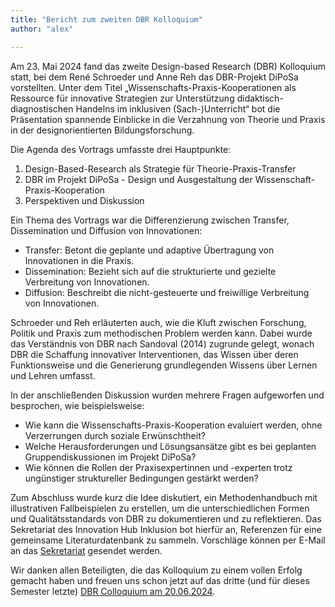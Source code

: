 ```yaml
---
title: "Bericht zum zweiten DBR Kolloquium"
author: "alex"

---
```


Am 23. Mai 2024 fand das zweite Design-based Research (DBR) Kolloquium statt, bei dem René Schroeder und Anne Reh das DBR-Projekt DiPoSa vorstellten. Unter dem Titel „Wissenschafts-Praxis-Kooperationen als Ressource für innovative Strategien zur Unterstützung didaktisch-diagnostischen Handelns im inklusiven (Sach-)Unterricht“ bot die Präsentation spannende Einblicke in die Verzahnung von Theorie und Praxis in der designorientierten Bildungsforschung.

Die Agenda des Vortrags umfasste drei Hauptpunkte:

1. Design-Based-Research als Strategie für Theorie-Praxis-Transfer
2. DBR im Projekt DiPoSa - Design und Ausgestaltung der Wissenschaft-Praxis-Kooperation
3. Perspektiven und Diskussion

Ein Thema des Vortrags war die Differenzierung zwischen Transfer, Dissemination und Diffusion von Innovationen:

* Transfer: Betont die geplante und adaptive Übertragung von Innovationen in die Praxis.
* Dissemination: Bezieht sich auf die strukturierte und gezielte Verbreitung von Innovationen.
* Diffusion: Beschreibt die nicht-gesteuerte und freiwillige Verbreitung von Innovationen.

Schroeder und Reh erläuterten auch, wie die Kluft zwischen Forschung, Politik und Praxis zum methodischen Problem werden kann. Dabei wurde das Verständnis von DBR nach Sandoval (2014) zugrunde gelegt, wonach DBR die Schaffung innovativer Interventionen, das Wissen über deren Funktionsweise und die Generierung grundlegenden Wissens über Lernen und Lehren umfasst.

In der anschließenden Diskussion wurden mehrere Fragen aufgeworfen und besprochen, wie beispielsweise:

* Wie kann die Wissenschafts-Praxis-Kooperation evaluiert werden, ohne Verzerrungen durch soziale Erwünschtheit?
* Welche Herausforderungen und Lösungsansätze gibt es bei geplanten Gruppendiskussionen im Projekt DiPoSa?
* Wie können die Rollen der Praxisexpertinnen und -experten trotz ungünstiger struktureller Bedingungen gestärkt werden?

Zum Abschluss wurde kurz die Idee diskutiert, ein Methodenhandbuch mit illustrativen Fallbeispielen zu erstellen, um die unterschiedlichen Formen und Qualitätsstandards von DBR zu dokumentieren und zu reflektieren. Das Sekretariat des Innovation Hub Inklusion bot hierfür an, Referenzen für eine gemeinsame Literaturdatenbank zu sammeln. Vorschläge können per E-Mail an das [Sekretariat](mailto:sekretariat@inklusion.network) gesendet werden.

Wir danken allen Beteiligten, die das Kolloquium zu einem vollen Erfolg gemacht haben und freuen uns schon jetzt auf das dritte (und für dieses Semester letzte) [DBR Colloquium am 20.06.2024](https://www.inklusion.network/events/kolloquium-juni-24).